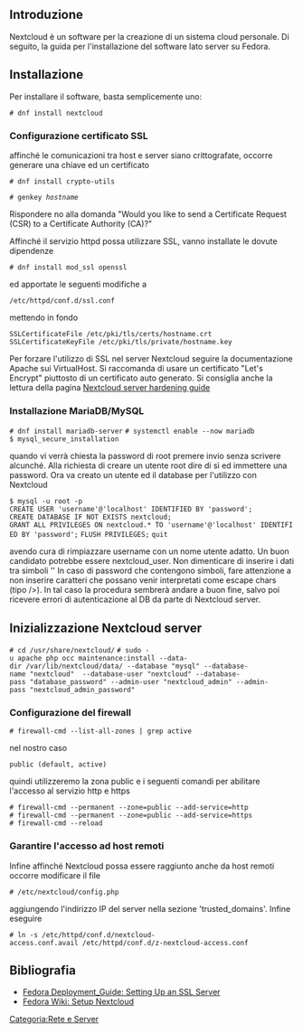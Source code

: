 Introduzione
------------

Nextcloud è un software per la creazione di un sistema cloud personale.
Di seguito, la guida per l'installazione del software lato server su Fedora.

Installazione
-------------

Per installare il software, basta semplicemente uno:

`# dnf install nextcloud`

### Configurazione certificato SSL

affinché le comunicazioni tra host e server siano crittografate, occorre generare una chiave ed un certificato

`# dnf install crypto-utils`

`# genkey `*`hostname`*

Rispondere no alla domanda "Would you like to send a Certificate Request (CSR) to a Certificate Authority (CA)?"

Affinché il servizio httpd possa utilizzare SSL, vanno installate le dovute dipendenze

`# dnf install mod_ssl openssl`

ed apportate le seguenti modifiche a

`/etc/httpd/conf.d/ssl.conf`

mettendo in fondo

`SSLCertificateFile /etc/pki/tls/certs/hostname.crt`
`SSLCertificateKeyFile /etc/pki/tls/private/hostname.key`

Per forzare l'utilizzo di SSL nel server Nextcloud seguire la documentazione Apache sui VirtualHost. Si raccomanda di usare un certificato "Let's Encrypt" piuttosto di un certificato auto generato. Si consiglia anche la lettura della pagina [Nextcloud server hardening guide](https://docs.nextcloud.com/server/10/admin_manual/configuration_server/harden_server.html)

### Installazione MariaDB/MySQL

`# dnf install mariadb-server`
`# systemctl enable --now mariadb`
`$ mysql_secure_installation`

quando vi verrà chiesta la password di root premere invio senza scrivere alcunché. Alla richiesta di creare un utente root dire di sì ed immettere una password. Ora va creato un utente ed il database per l'utilizzo con Nextcloud

`$ mysql -u root -p`
`CREATE USER 'username'@'localhost' IDENTIFIED BY 'password';`
`CREATE DATABASE IF NOT EXISTS nextcloud;`
`GRANT ALL PRIVILEGES ON nextcloud.* TO 'username'@'localhost' IDENTIFIED BY 'password';`
`FLUSH PRIVILEGES;`
`quit`

avendo cura di rimpiazzare username con un nome utente adatto. Un buon candidato potrebbe essere nextcloud\_user. Non dimenticare di inserire i dati tra simboli '' In caso di password che contengono simboli, fare attenzione a non inserire caratteri che possano venir interpretati come escape chars (tipo /&gt;). In tal caso la procedura sembrerà andare a buon fine, salvo poi ricevere errori di autenticazione al DB da parte di Nextcloud server.

Inizializzazione Nextcloud server
---------------------------------

`# cd /usr/share/nextcloud/`
`# sudo -u apache php occ maintenance:install --data-dir /var/lib/nextcloud/data/ --database "mysql" --database-name "nextcloud"  --database-user "nextcloud" --database-pass "database_password" --admin-user "nextcloud_admin" --admin-pass "nextcloud_admin_password"`

### Configurazione del firewall

`# firewall-cmd --list-all-zones | grep active`

nel nostro caso

`public (default, active)`

quindi utilizzeremo la zona public e i seguenti comandi per abilitare l'accesso al servizio http e https

`# firewall-cmd --permanent --zone=public --add-service=http`
`# firewall-cmd --permanent --zone=public --add-service=https`
`# firewall-cmd --reload`

### Garantire l'accesso ad host remoti

Infine affinché Nextcloud possa essere raggiunto anche da host remoti occorre modificare il file

`# /etc/nextcloud/config.php`

aggiungendo l'indirizzo IP del server nella sezione 'trusted\_domains'. Infine eseguire

`# ln -s /etc/httpd/conf.d/nextcloud-access.conf.avail /etc/httpd/conf.d/z-nextcloud-access.conf`

Bibliografia
------------

-   [Fedora Deployment\_Guide: Setting Up an SSL Server](http://docs.fedoraproject.org/en-US/Fedora/15/html/Deployment_Guide/ch-Web_Servers.html#s2-apache-mod_ssl)
-   [Fedora Wiki: Setup Nextcloud](https://fedoraproject.org/wiki/Nextcloud#Setup_Nextcloud)

[Categoria:Rete e Server](Categoria:Rete_e_Server "wikilink")
